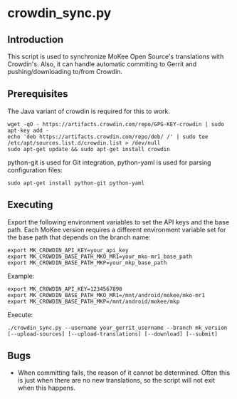 crowdin_sync.py
==================

Introduction
------------
This script is used to synchronize MoKee Open Source's translations with Crowdin's. Also, it can handle automatic commiting to Gerrit and pushing/downloading to/from Crowdin.

Prerequisites
-------------
The Java variant of crowdin is required for this to work.

    wget -qO - https://artifacts.crowdin.com/repo/GPG-KEY-crowdin | sudo apt-key add -
    echo 'deb https://artifacts.crowdin.com/repo/deb/ /' | sudo tee /etc/apt/sources.list.d/crowdin.list > /dev/null
    sudo apt-get update && sudo apt-get install crowdin

python-git is used for Git integration, python-yaml is used for parsing configuration files:

    sudo apt-get install python-git python-yaml

Executing
---------
Export the following environment variables to set the API keys and the base path.
Each MoKee version requires a different environment variable set for the base path that depends on the branch name:

    export MK_CROWDIN_API_KEY=your_api_key
    export MK_CROWDIN_BASE_PATH_MKO_MR1=your_mko-mr1_base_path
    export MK_CROWDIN_BASE_PATH_MKP=your_mkp_base_path

Example:

    export MK_CROWDIN_API_KEY=1234567890
    export MK_CROWDIN_BASE_PATH_MKO_MR1=/mnt/android/mokee/mko-mr1
    export MK_CROWDIN_BASE_PATH_MKP=/mnt/android/mokee/mkp

Execute:

    ./crowdin_sync.py --username your_gerrit_username --branch mk_version [--upload-sources] [--upload-translations] [--download] [--submit]

Bugs
----
 - When committing fails, the reason of it cannot be determined. Often this is just when there are no new translations, so the script will not exit when this happens.

